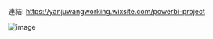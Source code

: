 連結:
https://yanjuwangworking.wixsite.com/powerbi-project

![image](https://github.com/Yan-Ju-Wang/Power-Bi-Project/assets/125424141/bc63d917-7803-4bfe-b479-8fae2382d186)
